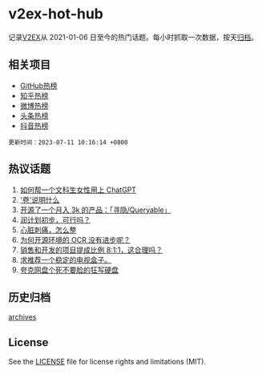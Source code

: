# v2ex-hot-hub

 记录[V2EX](https://www.v2ex.com/)从 2021-01-06 日至今的热门话题。每小时抓取一次数据，按天[归档](archives)。
 
 ## 相关项目

- [GitHub热榜](https://github.com/snaildev/github-hot-hub)
- [知乎热榜](https://github.com/snaildev/zhihu-hot-hub)
- [微博热榜](https://github.com/snaildev/weibo-hot-hub)
- [头条热榜](https://github.com/snaildev/toutiao-hot-hub)
- [抖音热榜](https://github.com/snaildev/douyin-hot-hub)


 `更新时间：2023-07-11 10:16:14 +0800`

## 热议话题

1. [如何帮一个文科生女性用上 ChatGPT](https://www.v2ex.com/t/955532)
1. ['卷'说明什么](https://www.v2ex.com/t/955676)
1. [开源了一个月入 3k 的产品：「寻隐/Queryable」](https://www.v2ex.com/t/955496)
1. [润计划初步，可行吗？](https://www.v2ex.com/t/955480)
1. [心脏刺痛，怎么整](https://www.v2ex.com/t/955595)
1. [为何开源环境的 OCR 没有进步呢？](https://www.v2ex.com/t/955673)
1. [销售和开发的项目提成比例 8:1:1，这合理吗？](https://www.v2ex.com/t/955425)
1. [求推荐一个稳定的电视盒子。](https://www.v2ex.com/t/955489)
1. [夸克网盘个死不要脸的狂写硬盘](https://www.v2ex.com/t/955422)

## 历史归档

[archives](archives)

## License

See the [LICENSE](LICENSE) file for license rights and limitations (MIT).
